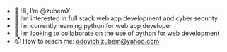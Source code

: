 - 👋 Hi, I’m @zubemX
- 👀 I’m interested in full stack web app development and cyber security 
- 🌱 I’m currently learning python for web app developer 
- 💞️ I’m looking to collaborate on the use of python for web development 
- 📫 How to reach me: odoyichizubem@yahoo.com

<!---
zubemX/zubemX is a ✨ special ✨ repository because its `README.md` (this file) appears on your GitHub profile.
You can click the Preview link to take a look at your changes.
--->
